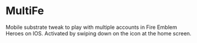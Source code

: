 # MultiFe
Mobile substrate tweak to play with multiple accounts in Fire Emblem Heroes on IOS.
Activated by swiping down on the icon at the home screen.
